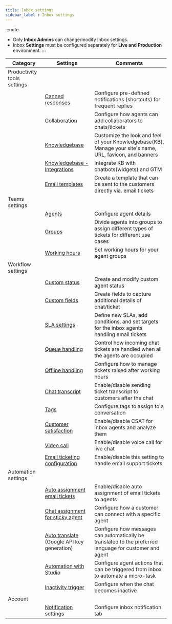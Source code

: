 ```yaml
---
title: Inbox settings 
sidebar_label : Inbox settings 
---
```


:::note 
- Only **Inbox Admins** can change/modify Inbox settings.    
- Inbox **Settings** must be configured separately for **Live and Production** environment.
:::



| Category | Settings | Comments |
| -------- | -------- | -------- |
| Productivity tools settings|||
||[Canned responses](https://docs.yellow.ai/docs/platform_concepts/inbox/inbox-settings/productivitytools/canned-responses)|Configure pre-defined notifications (shortcuts) for frequent replies|
||[Collaboration](https://docs.yellow.ai/docs/platform_concepts/inbox/inbox-settings/productivitytools/collaboration)|Configure how agents can add collaborators to chats/tickets|
||[Knowledgebase](https://docs.yellow.ai/docs/platform_concepts/inbox/inbox-settings/productivitytools/connecttosubdomain)|Customize the look and feel of your Knowledgebase(KB), Manage your site's name, URL, favicon, and banners|
||[Knowledgebase - Integrations](https://docs.yellow.ai/docs/platform_concepts/inbox/inbox-settings/productivitytools/kb_integrations)|Integrate KB with chatbots(widgets) and GTM|
||[Email templates](https://docs.yellow.ai/docs/platform_concepts/inbox/inbox-settings/productivitytools/emailtempalte)|Create a template that can be sent to the customers directly via. email tickets|
|Teams settings|||
||[Agents](https://docs.yellow.ai/docs/platform_concepts/inbox/inbox-settings/team/agents)|Configure agent details|
||[Groups](https://docs.yellow.ai/docs/platform_concepts/inbox/inbox-settings/team/groups)|Divide agents into groups to assign different types of tickets for different use cases|
||[Working hours](https://docs.yellow.ai/docs/platform_concepts/inbox/inbox-settings/team/chat_working_hours)|Set working hours for your agent groups|
|Workflow settings|||
||[Custom status](https://docs.yellow.ai/docs/platform_concepts/inbox/inbox-settings/workflows/custom-status)|Create and modify custom agent status|
||[Custom fields](https://docs.yellow.ai/docs/platform_concepts/inbox/inbox-settings/workflows/chat_custom_fields)|Create fields to capture additional details of chat/ticket|
||[SLA settings](https://docs.yellow.ai/docs/platform_concepts/inbox/inbox-settings/workflows/sla)|Define new SLAs, add conditions, and set targets for the inbox agents handling email tickets|
||[Queue handling](https://docs.yellow.ai/docs/platform_concepts/inbox/inbox-settings/workflows/chat-queue)|Control how incoming chat tickets are handled when all the agents are occupied|
||[Offline handling](https://docs.yellow.ai/docs/platform_concepts/inbox/inbox-settings/workflows/offline-chat)|Configure how to manage tickets raised after working hours|
||[Chat transcript](https://docs.yellow.ai/docs/platform_concepts/inbox/inbox-settings/workflows/chattranscript)|Enable/disable sending ticket transcript to customers after the chat|
||[Tags](https://docs.yellow.ai/docs/platform_concepts/inbox/inbox-settings/workflows/tags)|Configure tags to assign to a conversation|
||[Customer satisfaction](https://docs.yellow.ai/docs/platform_concepts/inbox/inbox-settings/workflows/csat)|Enable/disable CSAT for inbox agents and analyze them|
||[Video call](https://docs.yellow.ai/docs/platform_concepts/inbox/inbox-settings/workflows/video-call-settings)|Enable/disable voice call for live chat|
||[Email ticketing configuration](https://docs.yellow.ai/docs/platform_concepts/inbox/inbox-settings/workflows/emailticketing)| Enable/disable this setting to handle email support tickets|
|Automation settings|||
||[Auto assignment email tickets](https://docs.yellow.ai/docs/platform_concepts/inbox/inbox-settings/automation/tickets-assignment-logic)|Enable/disable auto assignment of email tickets to agents|
||[Chat assignment for sticky agent](https://docs.yellow.ai/docs/platform_concepts/inbox/inbox-settings/automation/stickyagent)|Configure how a customer can connect with a specific agent|
||[Auto translate](https://docs.yellow.ai/docs/platform_concepts/inbox/inbox-settings/automation/chat_auto_translate) (Google API key generation)|Configure how messages can automatically be translated to the preferred language for customer and agent|
||[Automation with Studio](https://docs.yellow.ai/docs/platform_concepts/inbox/inbox-settings/automation/agent-actions)| Configure agent actions that can be triggered from inbox to automate a micro-task|
||[Inactivity trigger](https://docs.yellow.ai/docs/platform_concepts/inbox/inbox-settings/automation/chat-timeout)|Configure when the chat becomes inactive|
|Account|||
||[Notification settings](https://docs.yellow.ai/docs/platform_concepts/inbox/inbox-settings/account/notification)|Configure inbox notification tab|